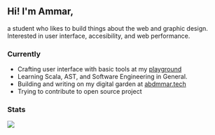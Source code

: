 ## Hi! I'm Ammar, 

a student who likes to build things about the web and graphic design. Interested in user interface, accesibility, and web performance.

### Currently

- Crafting user interface with basic tools at my [playground](play.abdmmar.tech)
- Learning Scala, AST, and Software Engineering in General.
- Building and writing on my digital garden at [abdmmar.tech](https://abdmmar.tech)
- Trying to contribute to open source project

### Stats
<a href="https://abdmmar.tech">
  <img align="center" src="https://github-readme-stats.vercel.app/api/top-langs/?username=abdmmar&layout=compact&hide=php,java,css,blade,hack,tsql&exclude_repo=sinema-indonesia&theme=nord" />
</a>

